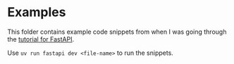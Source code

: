 # Examples

This folder contains example code snippets from when I was going through the [tutorial for FastAPI](https://fastapi.tiangolo.com/tutorial/first-steps/).

Use `uv run fastapi dev <file-name>` to run the snippets.